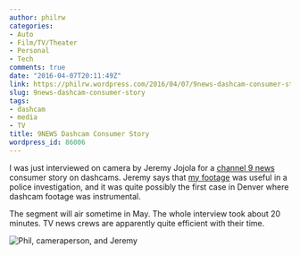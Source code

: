 ```yaml
---
author: philrw
categories:
- Auto
- Film/TV/Theater
- Personal
- Tech
comments: true
date: "2016-04-07T20:11:49Z"
link: https://philrw.wordpress.com/2016/04/07/9news-dashcam-consumer-story/
slug: 9news-dashcam-consumer-story
tags:
- dashcam
- media
- TV
title: 9NEWS Dashcam Consumer Story
wordpress_id: 86006
---
```


I was just interviewed on camera by Jeremy Jojola for a [channel 9 news ](http://www.9news.com)consumer story on dashcams. Jeremy says that [my footage](https://blog.rosenberg-watt.com/2015/03/17/bringing-you-all-the-greatest-hits/) was useful in a police investigation, and it was quite possibly the first case in Denver where dashcam footage was instrumental.

The segment will air sometime in May. The whole interview took about 20 minutes. TV news crews are apparently quite efficient with their time.

![Phil, cameraperson, and Jeremy](/images/img_20160407_131839.jpg)
